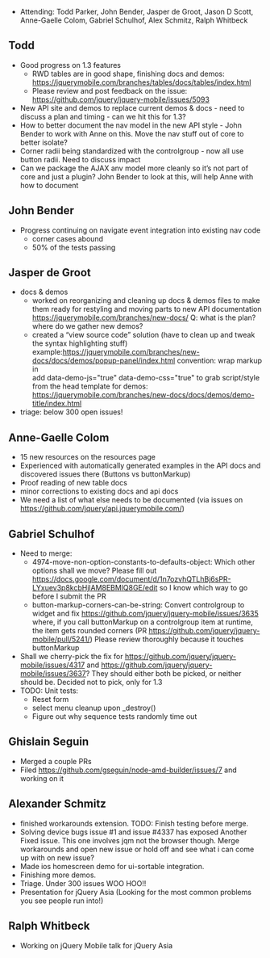 * Attending: Todd Parker, John Bender, Jasper de Groot, Jason D Scott, Anne-Gaelle Colom, Gabriel Schulhof, Alex Schmitz, Ralph Whitbeck

## Todd
* Good progress on 1.3 features
  - RWD tables are in good shape, finishing docs and demos: https://jquerymobile.com/branches/tables/docs/tables/index.html
  - Please review and post feedback on the issue: https://github.com/jquery/jquery-mobile/issues/5093
* New API site and demos to replace current demos & docs - need to discuss a plan and timing - can we hit this for 1.3?
* How to better document the nav model in the new API style - John Bender to work with Anne on this. Move the nav stuff out of core to better isolate?
* Corner radii being standardized with the controlgroup - now all use button radii. Need to discuss impact
* Can we package the AJAX anv model more cleanly so it’s not part of core and just a plugin? John Bender to look at this, will help Anne with how to document

## John Bender
* Progress continuing on navigate event integration into existing nav code
  - corner cases abound
  - 50% of the tests passing

## Jasper de Groot
* docs & demos
  - worked on reorganizing and cleaning up docs & demos files to make them ready for restyling and moving parts to new API documentation https://jquerymobile.com/branches/new-docs/
  Q: what is the plan? where do we gather new demos?
  - created a “view source code” solution (have to clean up and tweak the syntax highlighting stuff)
    example:https://jquerymobile.com/branches/new-docs/docs/demos/popup-panel/index.html
    convention: wrap markup in <div data-demo-html="true">
    add data-demo-js="true" data-demo-css="true" to grab script/style from the head
    template for demos: https://jquerymobile.com/branches/new-docs/docs/demos/demo-title/index.html
* triage: below 300 open issues!

## Anne-Gaelle Colom
* 15 new resources on the resources page
* Experienced with automatically generated examples in the API docs and discovered issues there (Buttons vs buttonMarkup)
* Proof reading of new table docs
* minor corrections to existing docs and api docs
* We need a list of what else needs to be documented (via issues on https://github.com/jquery/api.jquerymobile.com/)

## Gabriel Schulhof
* Need to merge:
  - 4974-move-non-option-constants-to-defaults-object: Which other options shall we move? Please fill out https://docs.google.com/document/d/1n7ozvhQTLhBj6sPR-LYxuev3p8kcbHjlAM8EBMlQ8GE/edit so I know which way to go before I submit the PR
  - button-markup-corners-can-be-string: Convert controlgroup to widget and fix https://github.com/jquery/jquery-mobile/issues/3635 where, if you call buttonMarkup on a controlgroup item at runtime, the item gets rounded corners (PR https://github.com/jquery/jquery-mobile/pull/5241/) Please review thoroughly because it touches buttonMarkup
* Shall we cherry-pick the fix for https://github.com/jquery/jquery-mobile/issues/4317 and https://github.com/jquery/jquery-mobile/issues/3637? They should either both be picked, or neither should be. Decided not to pick, only for 1.3
* TODO: Unit tests:
  - Reset form
  - select menu cleanup upon _destroy()
  - Figure out why sequence tests randomly time out

## Ghislain Seguin
* Merged a couple PRs
* Filed https://github.com/gseguin/node-amd-builder/issues/7 and working on it

## Alexander Schmitz
* finished workarounds extension. TODO: Finish testing before merge.
* Solving device bugs issue #1 and issue #4337 has exposed Another Fixed issue. This one involves jqm not the browser though. Merge workarounds and open new issue or hold off and see what i can come up with on new issue?
* Made ios homescreen demo for ui-sortable integration.
* Finishing more demos.
* Triage. Under 300 issues WOO HOO!!
* Presentation for jQuery Asia (Looking for the most common problems you see people run into!)

## Ralph Whitbeck
* Working on jQuery Mobile talk for jQuery Asia 
